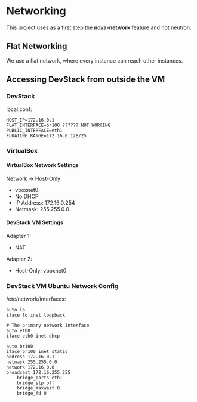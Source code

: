 # Networking

This project uses as a first step the **nova-network** feature and not neutron.

## Flat Networking

We use a flat network, where every instance can reach other instances.

## Accessing DevStack from outside the VM

### DevStack

local.conf:

	HOST_IP=172.16.0.1
	FLAT_INTERFACE=br100 ?????? NOT WORKING
	PUBLIC_INTERFACE=eth1
	FLOATING_RANGE=172.16.0.128/25

### VirtualBox

#### VirtualBox Network Settings

Network -> Host-Only: 
- vboxnet0
- No DHCP
- IP Address: 172.16.0.254
- Netmask: 255.255.0.0

#### DevStack VM Settings

Adapter 1:
- NAT

Adapter 2:
- Host-Only: vboxnet0


### DevStack VM Ubuntu Network Config

/etc/network/interfaces:

	auto lo
	iface lo inet loopback

	# The primary network interface
	auto eth0
	iface eth0 inet dhcp

	auto br100
	iface br100 inet static
	address 172.16.0.1
	netmask 255.255.0.0
	network 172.16.0.0
	broadcast 172.16.255.255
	    bridge_ports eth1
	    bridge_stp off
	    bridge_maxwait 0
	    bridge_fd 0


